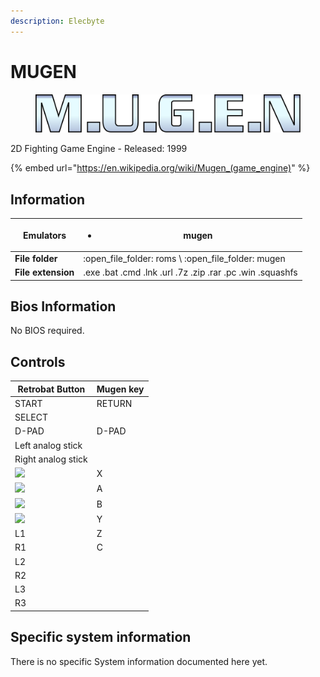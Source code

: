 ```yaml
---
description: Elecbyte
---
```


# MUGEN

<figure><img src="https://raw.githubusercontent.com/fabricecaruso/es-theme-carbon/52ff37c9e265587d006945a2ba695b5a962b3a3d/art/logos/mugen.svg" alt=""><figcaption></figcaption></figure>

2D Fighting Game Engine - Released: 1999

{% embed url="https://en.wikipedia.org/wiki/Mugen_(game_engine)" %}

## Information

| **Emulators**      | <ul><li>mugen</li></ul>                                   |
| ------------------ | --------------------------------------------------------- |
| **File folder**    | :open\_file\_folder: roms \ :open\_file\_folder: mugen    |
| **File extension** | .exe .bat .cmd .lnk .url .7z .zip .rar .pc .win .squashfs |

## Bios Information

No BIOS required.

## Controls

| Retrobat Button                                       | Mugen key |
| ----------------------------------------------------- | --------- |
| START                                                 | RETURN    |
| SELECT                                                |           |
| D-PAD                                                 | D-PAD     |
| Left analog stick                                     |           |
| Right analog stick                                    |           |
| ![](<../../../.gitbook/assets/image (2) (1) (1).png>) | X         |
| ![](<../../../.gitbook/assets/image (1) (2) (1).png>) | A         |
| ![](<../../../.gitbook/assets/image (4) (1).png>)     | B         |
| ![](<../../../.gitbook/assets/image (3) (1) (2).png>) | Y         |
| L1                                                    | Z         |
| R1                                                    | C         |
| L2                                                    |           |
| R2                                                    |           |
| L3                                                    |           |
| R3                                                    |           |

## Specific system information

There is no specific System information documented here yet.
